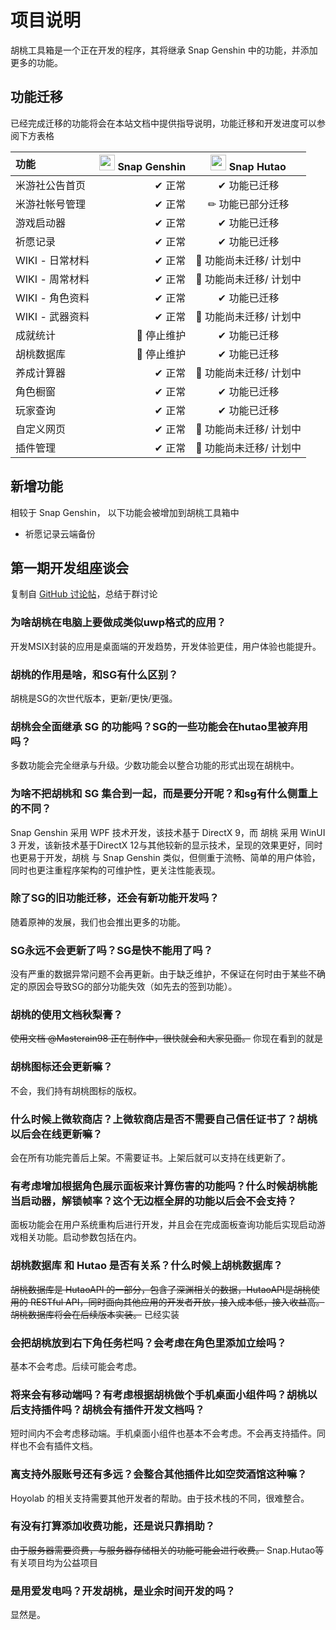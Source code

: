 # 项目说明

胡桃工具箱是一个正在开发的程序，其将继承 Snap Genshin 中的功能，并添加更多的功能。

## 功能迁移

已经完成迁移的功能将会在本站文档中提供指导说明，功能迁移和开发进度可以参阅下方表格

| 功能          | <img src="https://www.snapgenshin.com/logo/SGLogo.png" width="25" height="25"> Snap Genshin | <img src="https://d.hut.ao/d/images/HeroImageLogo.png" width="25" height="25"> Snap Hutao |
|:------------|--------------------------------------------------------------------------------------------:|:-----------------------------------------------------------------------------------------:|
| 米游社公告首页     |                                                                                        ✔ 正常 |                                          ✔ 功能已迁移                                          |
| 米游社帐号管理     |                                                                                        ✔ 正常 |                                         ✏ 功能已部分迁移                                         |
| 游戏启动器       |                                                                                        ✔ 正常 |                                          ✔ 功能已迁移                                          |
| 祈愿记录        |                                                                                        ✔ 正常 |                                          ✔ 功能已迁移                                          |
| WIKI - 日常材料 |                                                                                        ✔ 正常 |                                      🚫 功能尚未迁移/ 计划中                                       |
| WIKI - 周常材料 |                                                                                        ✔ 正常 |                                      🚫 功能尚未迁移/ 计划中                                       |
| WIKI - 角色资料 |                                                                                        ✔ 正常 |                                          ✔ 功能已迁移                                          |
| WIKI - 武器资料 |                                                                                        ✔ 正常 |                                      🚫 功能尚未迁移/ 计划中                                       |
| 成就统计        |                                                                                     🚫 停止维护 |                                          ✔ 功能已迁移                                          |
| 胡桃数据库       |                                                                                     🚫 停止维护 |                                          ✔ 功能已迁移                                          |
| 养成计算器       |                                                                                        ✔ 正常 |                                      🚫 功能尚未迁移/ 计划中                                       |
| 角色橱窗        |                                                                                        ✔ 正常 |                                          ✔ 功能已迁移                                          |
| 玩家查询        |                                                                                        ✔ 正常 |                                          ✔ 功能已迁移                                          |
| 自定义网页       |                                                                                        ✔ 正常 |                                      🚫 功能尚未迁移/ 计划中                                       |
| 插件管理        |                                                                                        ✔ 正常 |                                      🚫 功能尚未迁移/ 计划中                                       |

## 新增功能

相较于 Snap Genshin， 以下功能会被增加到胡桃工具箱中
- 祈愿记录云端备份

## 第一期开发组座谈会
复制自 [GitHub 讨论帖](https://github.com/DGP-Studio/Snap.Hutao/discussions/46)，总结于群讨论

### 为啥胡桃在电脑上要做成类似uwp格式的应用？
开发MSIX封装的应用是桌面端的开发趋势，开发体验更佳，用户体验也能提升。

### 胡桃的作用是啥，和SG有什么区别？
胡桃是SG的次世代版本，更新/更快/更强。

### 胡桃会全面继承 SG 的功能吗？SG的一些功能会在hutao里被弃用吗？
多数功能会完全继承与升级。少数功能会以整合功能的形式出现在胡桃中。

### 为啥不把胡桃和 SG 集合到一起，而是要分开呢？和sg有什么侧重上的不同？
Snap Genshin 采用 WPF 技术开发，该技术基于 DirectX 9，而 胡桃 采用 WinUI 3 开发，该新技术基于DirectX 12与其他较新的显示技术，呈现的效果更好，同时也更易于开发，胡桃 与 Snap Genshin 类似，但侧重于流畅、简单的用户体验，同时也更注重程序架构的可维护性，更关注性能表现。

### 除了SG的旧功能迁移，还会有新功能开发吗？
随着原神的发展，我们也会推出更多的功能。

### SG永远不会更新了吗？SG是快不能用了吗？
没有严重的数据异常问题不会再更新。由于缺乏维护，不保证在何时由于某些不确定的原因会导致SG的部分功能失效（如先去的签到功能）。

### 胡桃的使用文档秋梨膏？
~~使用文档 @Masterain98 正在制作中，很快就会和大家见面。~~ 你现在看到的就是

### 胡桃图标还会更新嘛？
不会，我们持有胡桃图标的版权。

### 什么时候上微软商店？上微软商店是否不需要自己信任证书了？胡桃以后会在线更新嘛？
会在所有功能完善后上架。不需要证书。上架后就可以支持在线更新了。

### 有考虑增加根据角色展示面板来计算伤害的功能吗？什么时候胡桃能当启动器，解锁帧率？这个无边框全屏的功能以后会不会支持？
面板功能会在用户系统重构后进行开发，并且会在完成面板查询功能后实现启动游戏相关功能。启动参数包括在内。

### 胡桃数据库 和 Hutao 是否有关系？什么时候上胡桃数据库？
~~胡桃数据库是 HutaoAPI 的一部分，包含了深渊相关的数据，HutaoAPI是胡桃使用的 RESTful API，同时面向其他应用的开发者开放，接入成本低，接入收益高。胡桃数据库将会在后续版本实装。~~ 已经实装

### 会把胡桃放到右下角任务栏吗？会考虑在角色里添加立绘吗？
基本不会考虑。后续可能会考虑。

### 将来会有移动端吗？有考虑根据胡桃做个手机桌面小组件吗？胡桃以后支持插件吗？胡桃会有插件开发文档吗？
短时间内不会考虑移动端。手机桌面小组件也基本不会考虑。不会再支持插件。同样也不会有插件文档。

### 离支持外服账号还有多远？会整合其他插件比如空荧酒馆这种嘛？
Hoyolab 的相关支持需要其他开发者的帮助。由于技术栈的不同，很难整合。

### 有没有打算添加收费功能，还是说只靠捐助？
~~由于服务器需要资费，与服务器存储相关的功能可能会进行收费。~~ Snap.Hutao等有关项目均为公益项目

### 是用爱发电吗？开发胡桃，是业余时间开发的吗？
显然是。
